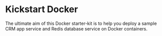 # Kickstart Docker
The ultimate aim of this Docker starter-kit is to help you deploy a sample CRM app service and Redis database service on Docker containers.
